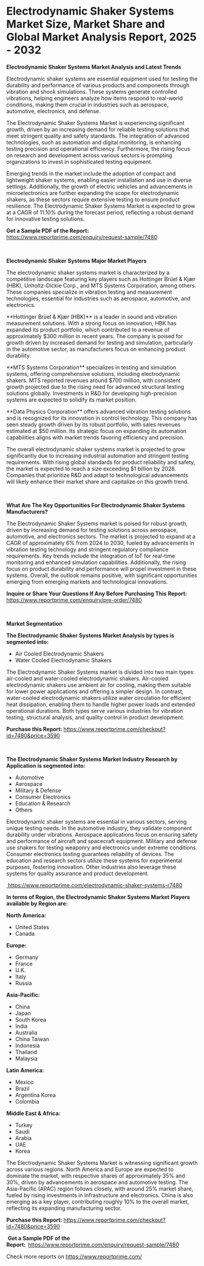 <p><h1>Electrodynamic Shaker Systems Market Size, Market Share and Global Market Analysis Report, 2025 - 2032</h1></p><p><strong>Electrodynamic Shaker Systems Market Analysis and Latest Trends</strong></p>
<p><p>Electrodynamic shaker systems are essential equipment used for testing the durability and performance of various products and components through vibration and shock simulations. These systems generate controlled vibrations, helping engineers analyze how items respond to real-world conditions, making them crucial in industries such as aerospace, automotive, electronics, and defense.</p><p>The Electrodynamic Shaker Systems Market is experiencing significant growth, driven by an increasing demand for reliable testing solutions that meet stringent quality and safety standards. The integration of advanced technologies, such as automation and digital monitoring, is enhancing testing precision and operational efficiency. Furthermore, the rising focus on research and development across various sectors is prompting organizations to invest in sophisticated testing equipment.</p><p>Emerging trends in the market include the adoption of compact and lightweight shaker systems, enabling easier installation and use in diverse settings. Additionally, the growth of electric vehicles and advancements in microelectronics are further expanding the scope for electrodynamic shakers, as these sectors require extensive testing to ensure product resilience. The Electrodynamic Shaker Systems Market is expected to grow at a CAGR of 11.10% during the forecast period, reflecting a robust demand for innovative testing solutions.</p></p>
<p><strong>Get a Sample PDF of the Report:&nbsp;</strong> <a href="https://www.reportprime.com/enquiry/request-sample/7480?utm_campaign=2224&utm_medium=2&utm_source=Github&utm_content=ia&utm_term=19032025&utm_id=electrodynamic-shaker-systems">https://www.reportprime.com/enquiry/request-sample/7480</a></p>
<p>&nbsp;</p>
<p><strong>Electrodynamic Shaker Systems Major Market Players</strong></p>
<p><p>The electrodynamic shaker systems market is characterized by a competitive landscape featuring key players such as Hottinger Brüel & Kjær (HBK), Unholtz-Dickie Corp., and MTS Systems Corporation, among others. These companies specialize in vibration testing and measurement technologies, essential for industries such as aerospace, automotive, and electronics.</p><p>**Hottinger Brüel & Kjær (HBK)** is a leader in sound and vibration measurement solutions. With a strong focus on innovation, HBK has expanded its product portfolio, which contributed to a revenue of approximately $300 million in recent years. The company is poised for growth driven by increased demand for testing and simulation, particularly in the automotive sector, as manufacturers focus on enhancing product durability.</p><p>**MTS Systems Corporation** specializes in testing and simulation systems, offering comprehensive solutions, including electrodynamic shakers. MTS reported revenues around $700 million, with consistent growth projected due to the rising need for advanced structural testing solutions globally. Investments in R&D for developing high-precision systems are expected to solidify its market position.</p><p>**Data Physics Corporation** offers advanced vibration testing solutions and is recognized for its innovation in control technology. This company has seen steady growth driven by its robust portfolio, with sales revenues estimated at $50 million. Its strategic focus on expanding its automation capabilities aligns with market trends favoring efficiency and precision.</p><p>The overall electrodynamic shaker systems market is projected to grow significantly due to increasing industrial automation and stringent testing requirements. With rising global standards for product reliability and safety, the market is expected to reach a size exceeding $1 billion by 2028. Companies that prioritize R&D and adapt to technological advancements will likely enhance their market share and capitalize on this growth trend.</p></p>
<p>&nbsp;</p>
<p><strong>What Are The Key Opportunities For Electrodynamic Shaker Systems Manufacturers?</strong></p>
<p><p>The Electrodynamic Shaker Systems market is poised for robust growth, driven by increasing demand for testing solutions across aerospace, automotive, and electronics sectors. The market is projected to expand at a CAGR of approximately 6% from 2024 to 2030, fueled by advancements in vibration testing technology and stringent regulatory compliance requirements. Key trends include the integration of IoT for real-time monitoring and enhanced simulation capabilities. Additionally, the rising focus on product durability and performance will propel investment in these systems. Overall, the outlook remains positive, with significant opportunities emerging from emerging markets and technological innovations.</p></p>
<p><strong>Inquire or Share Your Questions If Any Before Purchasing This Report:</strong> <a href="https://www.reportprime.com/enquiry/pre-order/7480?utm_campaign=2224&utm_medium=2&utm_source=Github&utm_content=ia&utm_term=19032025&utm_id=electrodynamic-shaker-systems">https://www.reportprime.com/enquiry/pre-order/7480</a></p>
<p>&nbsp;</p>
<p><strong>Market Segmentation</strong></p>
<p><strong>The Electrodynamic Shaker Systems Market Analysis by types is segmented into:</strong></p>
<p><ul><li>Air Cooled Electrodynamic Shakers</li><li>Water Cooled Electrodynamic Shakers</li></ul></p>
<p><p>The Electrodynamic Shaker Systems market is divided into two main types: air-cooled and water-cooled electrodynamic shakers. Air-cooled electrodynamic shakers use ambient air for cooling, making them suitable for lower power applications and offering a simpler design. In contrast, water-cooled electrodynamic shakers utilize water circulation for efficient heat dissipation, enabling them to handle higher power loads and extended operational durations. Both types serve various industries for vibration testing, structural analysis, and quality control in product development.</p></p>
<p><strong>Purchase this Report:&nbsp;</strong><a href="https://www.reportprime.com/checkout?id=7480&price=3590&utm_campaign=2224&utm_medium=2&utm_source=Github&utm_content=ia&utm_term=19032025&utm_id=electrodynamic-shaker-systems">https://www.reportprime.com/checkout?id=7480&price=3590</a></p>
<p>&nbsp;</p>
<p><strong>The Electrodynamic Shaker Systems Market Industry Research by Application is segmented into:</strong></p>
<p><ul><li>Automotive</li><li>Aerospace</li><li>Military & Defense</li><li>Consumer Electronics</li><li>Education & Research</li><li>Others</li></ul></p>
<p><p>Electrodynamic shaker systems are essential in various sectors, serving unique testing needs. In the automotive industry, they validate component durability under vibrations. Aerospace applications focus on ensuring safety and performance of aircraft and spacecraft equipment. Military and defense use shakers for testing weaponry and electronics under extreme conditions. Consumer electronics testing guarantees reliability of devices. The education and research sectors utilize these systems for experimental purposes, fostering innovation. Other industries also leverage these systems for quality assurance and product development.</p></p>
<p><a href="https://www.reportprime.com/electrodynamic-shaker-systems-r7480?utm_campaign=2224&utm_medium=2&utm_source=Github&utm_content=ia&utm_term=19032025&utm_id=electrodynamic-shaker-systems">&nbsp;https://www.reportprime.com/electrodynamic-shaker-systems-r7480</a></p>
<p><strong>In terms of Region, the Electrodynamic Shaker Systems Market Players available by Region are:</strong></p>
<p>
    <p> <strong> North America: </strong>
        <ul>
            <li>United States</li>
            <li>Canada</li>
        </ul>
        </p> 
    <p> <strong> Europe: </strong>
        <ul>
            <li>Germany</li>
            <li>France</li>
            <li>U.K.</li>
            <li>Italy</li>
            <li>Russia</li>
        </ul>
        </p> 
    <p> <strong> Asia-Pacific: </strong>
        <ul>
            <li>China</li>
            <li>Japan</li>
            <li>South Korea</li>
            <li>India</li>
            <li>Australia</li>
            <li>China Taiwan</li>
            <li>Indonesia</li>
            <li>Thailand</li>
            <li>Malaysia</li>
        </ul>
        </p> 
    <p> <strong> Latin America: </strong>
        <ul>
            <li>Mexico</li>
            <li>Brazil</li>
            <li>Argentina Korea</li>
            <li>Colombia</li>
        </ul>
        </p> 
    <p> <strong> Middle East & Africa: </strong>
        <ul>
            <li>Turkey</li>
            <li>Saudi</li>
            <li>Arabia</li>
            <li>UAE</li>
            <li>Korea</li>
        </ul>
    </p>
    </p>
<p><p>The Electrodynamic Shaker Systems Market is witnessing significant growth across various regions. North America and Europe are expected to dominate the market, with respective shares of approximately 35% and 30%, driven by advancements in aerospace and automotive testing. The Asia-Pacific (APAC) region follows closely, with around 25% market share, fueled by rising investments in infrastructure and electronics. China is also emerging as a key player, contributing roughly 10% to the overall market, reflecting its expanding manufacturing sector.</p></p>
<p><strong>Purchase this Report: </strong><a href="https://www.reportprime.com/checkout?id=7480&price=3590&utm_campaign=2224&utm_medium=2&utm_source=Github&utm_content=ia&utm_term=19032025&utm_id=electrodynamic-shaker-systems">https://www.reportprime.com/checkout?id=7480&price=3590</a></p>
<p>&nbsp;<strong>Get a Sample PDF of the Report:&nbsp;&nbsp;</strong><a href="https://www.reportprime.com/enquiry/request-sample/7480?utm_campaign=2224&utm_medium=2&utm_source=Github&utm_content=ia&utm_term=19032025&utm_id=electrodynamic-shaker-systems">https://www.reportprime.com/enquiry/request-sample/7480</a></p>
<p><strong></strong></p>
<p>Check more reports on <a href="https://www.reportprime.com/?utm_campaign=2224&utm_medium=2&utm_source=Github&utm_content=ia&utm_term=19032025&utm_id=electrodynamic-shaker-systems">https://www.reportprime.com/</a></p>